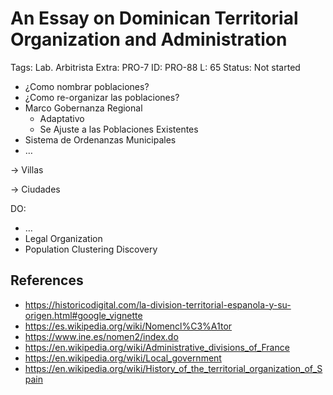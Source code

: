 # An Essay on Dominican Territorial Organization and Administration

Tags: Lab. Arbitrista
Extra: PRO-7
ID: PRO-88
L: 65
Status: Not started

- ¿Como nombrar poblaciones?
- ¿Como re-organizar las poblaciones?
- Marco Gobernanza Regional
    - Adaptativo
    - Se Ajuste a las Poblaciones Existentes
- Sistema de Ordenanzas Municipales
- …

→ Villas

→ Ciudades

DO:

- …
- Legal Organization
- Population Clustering Discovery

## References

- https://historicodigital.com/la-division-territorial-espanola-y-su-origen.html#google_vignette
- https://es.wikipedia.org/wiki/Nomencl%C3%A1tor
- https://www.ine.es/nomen2/index.do
- https://en.wikipedia.org/wiki/Administrative_divisions_of_France
- https://en.wikipedia.org/wiki/Local_government
- https://en.wikipedia.org/wiki/History_of_the_territorial_organization_of_Spain